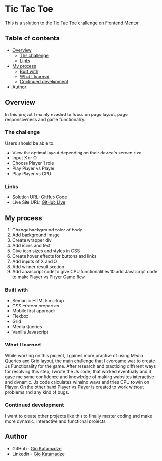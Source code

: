# Tic Tac Toe

This is a solution to the [Tic Tac Toe challenge on Frontend Mentor](https://www.frontendmentor.io/challenges/tic-tac-toe-game-Re7ZF_E2v).

## Table of contents

- [Overview](#overview)
  - [The challenge](#the-challenge)
  - [Links](#links)
- [My process](#my-process)
  - [Built with](#built-with)
  - [What I learned](#what-i-learned)
  - [Continued development](#continued-development)
- [Author](#author)

## Overview

In this project I mainly needed to focus on page layout, page responsiveness and game functionality.

### The challenge

Users should be able to:

- View the optimal layout depending on their device's screen size
- Input X or O
- Choose Player 1 role
- Play Player vs Player
- Play Player vs CPU

### Links

- Solution URL: [GitHub Code](https://github.com/GioKatamadze/Tic-Tac-Toe)
- Live Site URL: [GitHub LIve](https://giokatamadze.github.io/Tic-Tac-Toe//)

## My process

1. Change background color of body
2. Add background image
3. Create wrapper div
4. Add icons and text
5. Give icon sizes and styles in CSS
6. Create hover effects for buttons and links
7. Add inputs of X and O
8. Add winner result section
9. Add Javascript code to give CPU functionalities
   10.add Javascript code to make Player vs Player Game flow

### Built with

- Semantic HTML5 markup
- CSS custom properties
- Mobile first approach
- Flexbox
- Grid
- Media Queries
- Vanilla Javascript

### What I learned

While working on this project, I gained more practise of using Media Queries and Grid layout, the main challenge that I overcame was to create Js Functionality for the game. After research and practicing different ways for resolving this step, I wrote the Js code, that worked eventually and it gave me some confidence and knowledge of making wabsites interactive and dynamic. Js code calculates winning ways and tries CPU to win on Player. On the other hand Player vs Player is created to work without problems and any kind of bugs.

### Continued development

I want to create other projects like this to finally master coding and make more dynamic, interactive and functional projects

## Author

- GitHub - [Gio Katamadze](https://github.com/GioKatamadze)
- Linkedin - [Gio Katamadze](https://www.linkedin.com/in/gio-katamadze-a409931a7)
